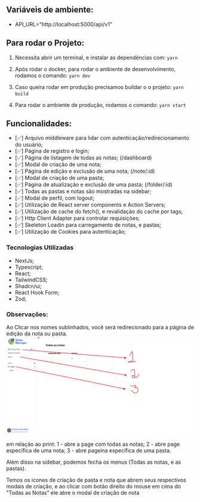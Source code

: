 ## Variáveis de ambiente:

- API_URL="http://localhost:5000/api/v1"

## Para rodar o Projeto:

1. Necessita abrir um terminal, e instalar as dependências com:
   `yarn`

2. Após rodar o docker, para rodar o ambiente de desenvolvimento, rodamos o comando:
   `yarn dev`

3. Caso queira rodar em produção precisamos buildar o o projeto:
   `yarn build`

4. Para rodar o ambiente de produção, rodamos o comando:
   `yarn start`

## Funcionalidades:

- [✅] Arquivo middleware para lidar com autenticação/redirecionamento do usuário;
- [✅] Página de registro e login;
- [✅] Página de listagem de todas as notas; (/dashboard)
- [✅] Modal de criação de uma nota;
- [✅] Página de edição e exclusão de uma nota; (/note/:id)
- [✅] Modal de criação de uma pasta;
- [✅] Página de atualização e exclusão de uma pasta; (/folder/:id)
- [✅] Todas as pastas e notas são mostradas na sidebar;
- [✅] Modal de perfil, com logout;
- [✅] Utilização de React server components e Action Servers;
- [✅] Utilização de cache do fetch(), e revalidação do cache por tags;
- [✅] Http Client Adapter para controlar requisições;
- [✅] Skeleton Loadin para carregamento de notas, e pastas;
- [✅] Utilização de Cookies para autenticação;

### Tecnologias Utilizadas

- NextJs;
- Typescript;
- React;
- TailwindCSS;
- Shadcn/ui;
- React Hook Form;
- Zod;


### Observações:
Ao Clicar nos nomes sublinhados, você será redirecionado para a página de edição da nota ou pasta.
![alt text](image-1.png)

em relação ao print:
1 - abre a page com todas as notas;
2 - abre page específica de uma nota;
3 - abre pageina específica de uma pasta.

Além disso na sidebar, podemos fecha os menus (Todas as notas, e as pastas). 

Temos os icones de criação de pasta e nota que abrem seus respectivos modais de criação, e ao clicar com botão direito do mouse em cima do "Todas as Notas" ele abre o modal de criação de nota